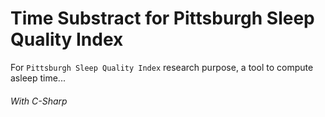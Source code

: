 # Time Substract for Pittsburgh Sleep Quality Index 
For ```Pittsburgh Sleep Quality Index``` research purpose, a tool to compute asleep time...

###### With C-Sharp

